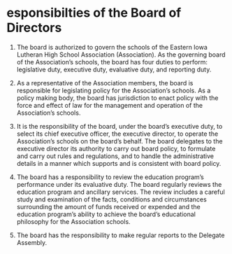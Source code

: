 # esponsibilties of the Board of Directors

1. The board is authorized to govern the schools of the Eastern Iowa Lutheran High School Association (Association). As the governing board of the Association’s schools, the board has four duties to perform: legislative duty, executive duty, evaluative duty, and reporting duty. 

2. As a representative of the Association members, the board is responsible for legislating policy for the Association’s schools. As a policy making body, the board has jurisdiction to enact policy with the force and effect of law for the management and operation of the Association’s schools. 

3. It is the responsibility of the board, under the board’s executive duty, to select its chief executive officer, the executive director, to operate the Association’s schools on the board’s behalf. The board delegates to the executive director its authority to carry out board policy, to formulate and carry out rules and regulations, and to handle the administrative details in a manner which supports and is consistent with board policy. 

4. The board has a responsibility to review the education program’s performance under its evaluative duty. The board regularly reviews the education program and ancillary services. The review includes a careful study and examination of the facts, conditions and circumstances surrounding the amount of funds received or expended and the education program’s ability to achieve the board’s educational philosophy for the Association schools. 

5. The board has the responsibility to make regular reports to the Delegate Assembly.